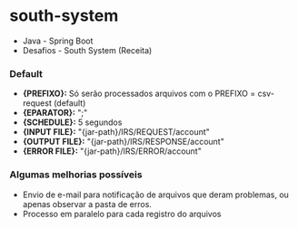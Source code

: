 # south-system
- Java - Spring Boot
- Desafios - South System (Receita)

### Default
- **{PREFIXO}:** Só serão processados arquivos com o PREFIXO = csv-request (default)
- **{EPARATOR}:** ";"
- **{SCHEDULE}:** 5 segundos
- **{INPUT FILE}:** "{jar-path}/IRS/REQUEST/account"
- **{OUTPUT FILE}:** "{jar-path}/IRS/RESPONSE/account"
- **{ERROR FILE}:** "{jar-path}/IRS/ERROR/account"

### Algumas melhorias possíveis
- Envio de e-mail para notificação de arquivos que deram problemas, ou apenas observar a pasta de erros.
- Processo em paralelo para cada registro do arquivos
